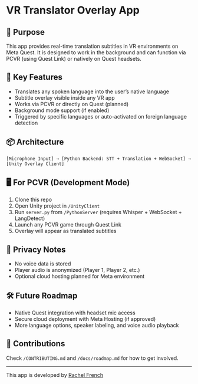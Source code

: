 
# VR Translator Overlay App

## 🎯 Purpose
This app provides real-time translation subtitles in VR environments on Meta Quest. It is designed to work in the background and can function via PCVR (using Quest Link) or natively on Quest headsets.

## 🚀 Key Features
- Translates any spoken language into the user’s native language
- Subtitle overlay visible inside any VR app
- Works via PCVR or directly on Quest (planned)
- Background mode support (if enabled)
- Triggered by specific languages or auto-activated on foreign language detection

## 📦 Architecture
```
[Microphone Input] → [Python Backend: STT + Translation + WebSocket] → [Unity Overlay Client]
```

## 🖥️ For PCVR (Development Mode)
1. Clone this repo
2. Open Unity project in `/UnityClient`
3. Run `server.py` from `/PythonServer` (requires Whisper + WebSocket + LangDetect)
4. Launch any PCVR game through Quest Link
5. Overlay will appear as translated subtitles

## 🔐 Privacy Notes
- No voice data is stored
- Player audio is anonymized (Player 1, Player 2, etc.)
- Optional cloud hosting planned for Meta environment

## 🛠️ Future Roadmap
- Native Quest integration with headset mic access
- Secure cloud deployment with Meta Hosting (if approved)
- More language options, speaker labeling, and voice audio playback

## 🤝 Contributions
Check `/CONTRIBUTING.md` and `/docs/roadmap.md` for how to get involved.

---
This app is developed by [Rachel French](mailto:Rachelspado@gmail.com)
